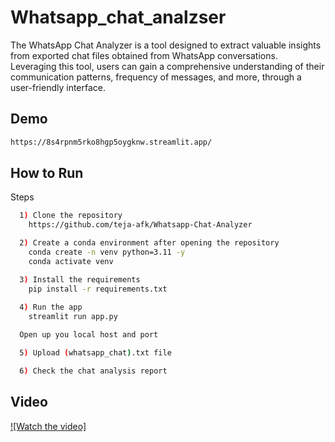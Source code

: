 
# Whatsapp_chat_analzser


The WhatsApp Chat Analyzer is a tool designed to extract valuable insights from exported chat files obtained from WhatsApp conversations. Leveraging this tool, users can gain a comprehensive understanding of their communication patterns, frequency of messages, and more, through a user-friendly interface.

## Demo

```bash
https://8s4rpnm5rko8hgp5oygknw.streamlit.app/
```


## How to Run

Steps

```bash
  1) Clone the repository
    https://github.com/teja-afk/Whatsapp-Chat-Analyzer

  2) Create a conda environment after opening the repository
    conda create -n venv python=3.11 -y
    conda activate venv

  3) Install the requirements
    pip install -r requirements.txt
  
  4) Run the app
    streamlit run app.py

  Open up you local host and port

  5) Upload (whatsapp_chat).txt file 

  6) Check the chat analysis report
```
    
## Video

[![Watch the video]](https://youtu.be/QZ5Z78_rAsE)
